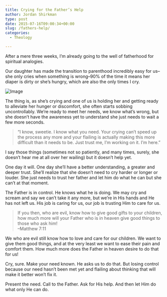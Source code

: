 ```yaml
---
title: Crying for the Father’s Help
author: Jordan Shirkman
type: post
date: 2015-07-16T09:00:34+00:00
slug: /fathers-help/
categories:
  - Theology

---
```


After a mere three weeks, I’m already going to the well of fatherhood for spiritual analogies.

Our daughter has made the transition to parenthood incredibly easy for us–she only cries when something is wrong–90% of the time it means her diaper is dirty or she’s hungry, which are also the only times I cry.

![Image](/images/baby.jpeg) 

The thing is, as she’s crying and one of us is holding her and getting ready to alleviate her hunger or discomfort, she often starts sobbing uncontrollably. We’re ready to meet her needs, we know what’s wrong, but she doesn’t have the awareness yet to understand she just needs to wait a few more seconds.

> “I know, sweetie. I know what you need. Your crying can’t speed up the process any more and your flailing is actually making this more difficult than it needs to be. Just trust me, I’m working on it. I’m here.”

I say those things (sometimes not so patiently, and many times, surely, she doesn’t hear me at all over her wailing) but it doesn’t help yet.

One day it will. One day she’ll have a better understanding, a greater and deeper trust. She’ll realize that she doesn’t need to cry harder or longer or louder. She just needs to trust her father and let him do what he can but she can’t at that moment.

The Father is in control. He knows what he is doing. We may cry and scream and say we can’t take it any more, but we’re in His hands and He has not left us. His job is caring for us, our job is trusting Him to care for us.

> If you then, who are evil, know how to give good gifts to your children, how much more will your Father who is in heaven give good things to those who ask him!  
> –Matthew 7:11

We who are evil still know how to love and care for our children. We want to give them good things, and at the very least we want to ease their pain and comfort them. How much more does the Father in heaven desire to do that for us!

Cry, sure. Make your need known. He asks us to do that. But losing control because our need hasn’t been met yet and flailing about thinking that will make it better won’t fix it.

Present the need. Call to the Father. Ask for His help. And then let Him do what only He can do.